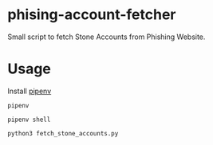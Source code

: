 # phising-account-fetcher
Small script to fetch Stone Accounts from Phishing Website.
# Usage
Install [pipenv](https://pipenv.pypa.io/en/latest/)

`pipenv`

`pipenv shell`

`python3 fetch_stone_accounts.py`
